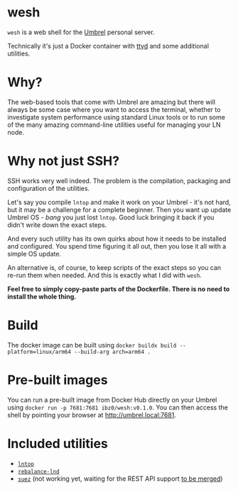 # wesh

`wesh` is a web shell for the [Umbrel](https://github.com/getumbrel/) personal server.

Technically it's just a Docker container with [ttyd](https://github.com/tsl0922/ttyd) and some additional utilities.

# Why?

The web-based tools that come with Umbrel are amazing but there will always be some case where you want to access the terminal, whether to investigate system performance using standard Linux tools or to run some of the many amazing command-line utilities useful for managing your LN node.

# Why not just SSH?

SSH works very well indeed. The problem is the compilation, packaging and configuration of the utilities.

Let's say you compile `lntop` and make it work on your Umbrel - it's not hard, but it may be a challenge for a complete beginner. Then you want up update Umbrel OS - *bang* you just lost `lntop`. Good luck bringing it back if you didn't write down the exact steps.

And every such utility has its own quirks about how it needs to be installed and configured. You spend time figuring it all out, then you lose it all with a simple OS update.

An alternative is, of course, to keep scripts of the exact steps so you can re-run them when needed. And this is exactly what I did with `wesh`.

**Feel free to simply copy-paste parts of the Dockerfile. There is no need to install the whole thing.**

# Build

The docker image can be built using `docker buildx build --platform=linux/arm64 --build-arg arch=arm64 .`

# Pre-built images

You can run a pre-built image from Docker Hub directly on your Umbrel using `docker run -p 7681:7681 ibz0/wesh:v0.1.0`. You can then access the shell by pointing your browser at http://umbrel.local:7681.

# Included utilities

* [`lntop`](https://github.com/edouardparis/lntop/)
* [`rebalance-lnd`](https://github.com/C-Otto/rebalance-lnd)
* [`suez`](https://github.com/prusnak/suez) (not working yet, waiting for the REST API support [to be merged](https://github.com/prusnak/suez/pull/32))

